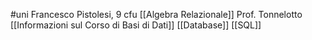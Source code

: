 #uni 
Francesco Pistolesi, 9 cfu
[[Algebra Relazionale]] Prof. Tonnelotto
[[Informazioni sul Corso di Basi di Dati]] 
[[Database]] 
[[SQL]] 